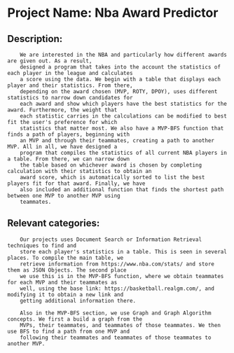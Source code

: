 # Project Name: Nba Award Predictor 

## Description: 

		We are interested in the NBA and particularly how different awards are given out. As a result,
		designed a program that takes into the account the statistics of each player in the league and calculates
		a score using the data. We begin with a table that displays each player and their statistics. From there, 
		depending on the award chosen (MVP, ROTY, DPOY), uses different statistics to narrow down candidates for
		each award and show which players have the best statistics for the award. Furthermore, the weight that 
		each statistic carries in the calculations can be modified to best fit the user's preference for which 
		statistics that matter most. We also have a MVP-BFS function that finds a path of players, beginning with
		an MVP and through their teammates, creating a path to another MVP. All in all, we have designed a
		program that compiles the statistics of all current NBA players in a table. From there, we can narrow down
		the table based on whichever award is chosen by completing calculation with their statistics to obtain an
		award score, which is automatically sorted to list the best players fit for that award. Finally, we have 
		also included an additional function that finds the shortest path between one MVP to another MVP using 
		teammates. 

## Relevant categories: 

		Our projects uses Document Search or Information Retrieval techniques to find and 
		store each player's statistics in a table. This is seen in several places. To compile the main table, we
		retrieve information from https://www.nba.com/stats/ and store them as JSON Objects. The second place
		we use this is in the MVP-BFS function, where we obtain teammates for each MVP and their teammates as
		well, using the base link: https://basketball.realgm.com/, and modifying it to obtain a new link and 
		getting additional information there.

		Also in the MVP-BFS section, we use Graph and Graph Algorithm concepts. We first a build a graph from the
		MVPs, their teammates, and teammates of those teammates. We then use BFS to find a path from one MVP and 
		following their teammates and teammates of those teammates to another MVP.

